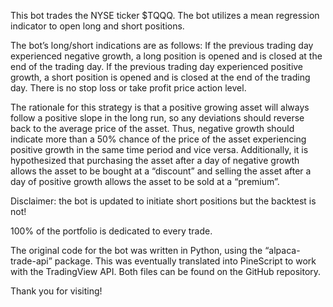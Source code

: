 This bot trades the NYSE ticker $TQQQ. The bot utilizes a mean regression indicator to open long and short positions.

The bot’s long/short indications are as follows: If the previous trading day experienced negative growth, a long position is opened and is closed at the end of the trading day. If the previous trading day experienced positive growth, a short position is opened and is closed at the end of the trading day. There is no stop loss or take profit price action level.

The rationale for this strategy is that a positive growing asset will always follow a positive slope in the long run, so any deviations should reverse back to the average price of the asset. Thus, negative growth should indicate more than a 50% chance of the price of the asset experiencing positive growth in the same time period and vice versa. Additionally, it is hypothesized that purchasing the asset after a day of negative growth allows the asset to be bought at a “discount” and selling the asset after a day of positive growth allows the asset to be sold at a “premium”.

Disclaimer: the bot is updated to initiate short positions but the backtest is not!

100% of the portfolio is dedicated to every trade.

The original code for the bot was written in Python, using the “alpaca-trade-api” package. This was eventually translated into PineScript to work with the TradingView API. Both files can be found on the GitHub repository.

Thank you for visiting!
